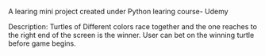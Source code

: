 A learing mini project created under Python learing course- Udemy

Description: 
Turtles of Different colors race together and the one reaches to the right end of the screen is the winner.
User can bet on the winning turtle before game begins.

